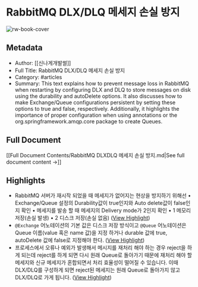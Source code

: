 # RabbitMQ DLX/DLQ 메세지 손실 방지

![rw-book-cover](https://img1.daumcdn.net/thumb/R800x0/?scode=mtistory2&fname=https%3A%2F%2Ft1.daumcdn.net%2Ftistory_admin%2Fstatic%2Fimages%2FopenGraph%2Fopengraph.png)

## Metadata
- Author: [[신나게개발썰]]
- Full Title: RabbitMQ DLX/DLQ 메세지 손실 방지
- Category: #articles
- Summary: This text explains how to prevent message loss in RabbitMQ when restarting by configuring DLX and DLQ to store messages on disk using the durability and autoDelete options. It also discusses how to make Exchange/Queue configurations persistent by setting these options to true and false, respectively. Additionally, it highlights the importance of proper configuration when using annotations or the org.springframework.amqp.core package to create Queues.

## Full Document
[[Full Document Contents/RabbitMQ DLXDLQ 메세지 손실 방지.md|See full document content →]]

## Highlights
- RabbitMQ 서버가 재시작 되었을 때 메세지가 없어지는 현상을 방지하기 위해선
  • Exchange/Queue 설정의 Durability값이 true인지와 Auto delete값이 false인지 확인
  • 메세지를 발송 할 때 메세지의 Delivery mode가 2인지 확인
  • 1 메모리 저장(손실 발생)
  • 2 디스크 저장(손실 없음) ([View Highlight](https://read.readwise.io/read/01j0340fjt0v0g2fqbmqdb8dj5))
- `@Exchange` 어노테이션의 기본 값은 디스크 저장 방식이고 `@Queue` 어노테이션은 Queue 이름(value 혹은 name 값)을 지정 하거나 durable 값에 true, autoDelete 값에 false로 지정해야 한다. ([View Highlight](https://read.readwise.io/read/01j03392yxjygjkyh257pmv0pb))
- 프로세스에서 오류나 예외가 발생해서 메시지를 재처리 해야 하는 경우 reject을 하게 되는데 reject를 하게 되면 다시 원래 Queue로 돌아가기 때문에 재처리 해야 할 메세지와 신규 메세지가 혼합되면서 처리 효율성이 떨어질 수 있습니다. 이때 DLX/DLQ를 구성하게 되면 reject된 메세지는 원래 Queue로 돌아가지 않고 DLX/DLQ로 가게 됩니다. ([View Highlight](https://read.readwise.io/read/01j033a29bntryj3qacjt1erpq))
